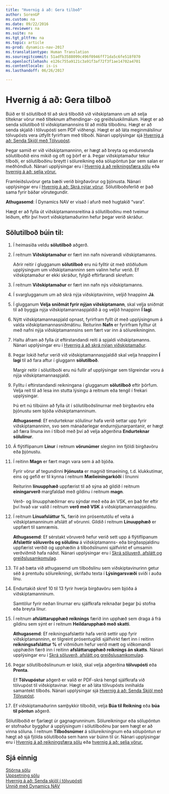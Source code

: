 ```yaml
---
title: "Hvernig á að: Gera tilboð"
author: SorenGP
ms.custom: na
ms.date: 09/22/2016
ms.reviewer: na
ms.suite: na
ms.tgt_pltfrm: na
ms.topic: article
ms-prod: dynamics-nav-2017
ms.translationtype: Human Translation
ms.sourcegitcommit: 51adfb3588099c496f0946ff71da5c6fe518f070
ms.openlocfilehash: e126c755a9121c3a91f3af72f3f1ae14702a4701
ms.contentlocale: is-is
ms.lasthandoff: 06/26/2017

---
```


# <a name="how-to-make-offers"></a>Hvernig á að: Gera tilboð
Búið er til sölutilboð til að skrá tilboðið við viðskiptamann um að selja tilteknar vörur með tilteknum afhendingar- og greiðsluskilmálum. Hægt er að senda sölutilboð til viðskiptamannsins til að miðla tilboðinu. Hægt er að senda skjalið í tölvupósti sem PDF viðhengi. Hægt er að láta meginmálslínur tölvupósts vera útfyllt fyrirfram með tilboði. Nánari upplýsingar sjá [Hvernig á að: Senda Skjöl með Tölvupóst](ui-how-send-documents-email.md).

Þegar samið er við viðskiptamanninn, er hægt að breyta og endursenda sölutilboðið eins mikið og oft og þörf er á. Þegar viðskiptamaður tekur tilboði, er sölutilboðinu breytt í sölureikning eða sölupöntun þar sem salan er meðhöndluð. Nánari upplýsingar eru í [Hvernig á að reikningsfæra sölu](sales-how-invoice-sales.md) eða [hvernig á að: selja vörur.](sales-how-sell-products.md)

Framleiðsluvörur geta bæði verið birgðavörur og þjónusta. Nánari upplýsingar eru í [Hvernig á að: Skrá nýjar vörur](inventory-how-register-new-products.md). Sölutilboðsferlið er það sama fyrir báðar vörutegundir.

**Athugasemd**: Í Dynamics NAV er vísað í afurð með hugtakið “vara”.

Hægt er að fylla út viðskiptamannsreitina á sölutilboðinu með tveimur leiðum, eftir því hvort viðskiptamaðurinn hefur þegar verið skráður.

## <a name="to-create-a-sales-quote"></a>Sölutilboð búin til:
1. Í heimasíða veldu **sölutilboð** aðgerð.  
2. Í reitnum **Viðskiptamaður** er fært inn nafn núverandi viðskiptamanns.

    Aðrir reitir í glugganum **sölutilboð** eru nú fylltir út með stöðluðum upplýsingum um viðskiptamanninn sem valinn hefur verið. Ef viðskiptamaður er ekki skráður, fylgið eftirfarandi skrefum:

3. Í reitnum **Viðskiptamaður** er fært inn nafn nýs viðskiptamanns.
4. Í svarglugganum um að skrá nýja viðskiptavininn, veljið hnappinn **Já**.
5. Í glugganum **Velja sniðmát fyrir nýjan viðskiptamann**, skal velja sniðmát til að byggja nýja viðskiptamannaspjaldið á og veljið hnappinn **Í lagi**.
6. Nýtt viðskiptamannaspjald opnast, fyrirfram fyllt út með upplýsingnum á valda viðskiptamannasniðmátinu. Reiturinn **Nafn** er fyrirfram fylltur út með nafni nýja viðskiptamannsins sem fært var inn á sölureikninginn.
7. Haltu áfram að fylla út eftirstandandi reiti á spjaldi viðskiptamanns. Nánari upplýsingar eru í [Hvernig á að skrá nýjan viðskiptamaður](sales-how-register-new-customers.md).  
8. Þegar lokið hefur verið við viðskiptamannaspjaldið skal velja hnappinn **Í lagi** til að fara aftur í gluggann **sölutilboð**.

    Margir reitir í sölutilboði eru nú fullir af upplýsingar sem tilgreindar voru á nýja viðskiptamannaspjaldi.
9. Fylltu í eftirstandandi reikningana í glugganum **sölutilboð** eftir þörfum. Velja reit til að lesa inn stutta lýsingu á reitnum eða tengil í frekari upplýsingar.

    Þú ert nú tilbúinn að fylla út í sölutilboðslínurnar með birgðavöru eða þjónustu sem bjóða viðskiptamanninum.

    **Athugasemd**: Ef endurteknar sölulínur hafa verið settar upp fyrir viðskiptamanninn, svo sem mánaðarlegar endurnýjunarpantanir, er hægt að færa línuna inn í tilboð með því að velja aðgerðina **Endurteknar sölulínur**.
10. Á flýtiflipanum **Línur** í reitnum **vörunúmer** sleginn inn fjöldi birgðavöru eða þjónustu.
11. Í reitinn **Magn** er fært magn vara sem á að bjóða.

    Fyrir vörur af tegundinni **Þjónusta** er magnið tímaeining, t.d. klukkutímar, eins og gefið er til kynna í reitnum **Mælieiningarkóði** í línunni

    Reiturinn **línuupphæð** uppfærist til að sýna að gildið í reitnum **einingarverð** margfaldað með gildinu í reitnum **magn**.

    Verð- og línuupphæðirnar eru sýndar með eða án VSK, en það fer eftir því hvað var valið í reitnum **verð með VSK** á viðskiptamannaspjaldinu.
12. Í reitnum **Línuafsláttur %**, færið inn prósentutölu ef veita á viðskiptamanninum afslátt af vörunni. Gildið í reitnum **Línuupphæð** er uppfært til samræmis.

    **Athugasemd**: Ef sérstakt vöruverð hefur verið sett upp á flýtiflipanum **Afslættir söluverðs og sölulínu** á viðskiptamanns- eða birgðaspjaldinu uppfærist verðið og upphæðin á tilboðslínunni sjálfvirkt ef umsamin verðviðmið hafa náðst. Nánari upplýsingar eru í [Skrá söluverð, afslátt og greiðslusamkomulag](sales-how-record-sales-price-discount-payment-agreements.md).
13. Til að bæta við athugasemd um tilboðslínu sem viðskiptavinurinn getur séð á prentuðu sölureikningi, skrifaðu texta í **Lýsingarsvæði** sviði í auða línu.  
14. Endurtakið skref 10 til 13 fyrir hverja birgðavöru sem bjóða á viðskiptamanninum.

    Samtölur fyrir neðan línurnar eru sjálfkrafa reiknaðar þegar þú stofna eða breyta línur.
15. Í reitnum **afsláttarupphæð reiknings** færið inn upphæð sem draga á frá gildinu sem sýnt er í reitnum **Heildarupphæð með skatti**.

    **Athugasemd**: Ef reikningsafslættir hafa verið settir upp fyrir viðskiptamanninn, er tilgreint prósentugildi sjálfvirkt fært inn í reitinn **reikningsafsláttur %** ef viðmiðum hefur verið mætt og viðkomandi upphæðin færð inn í reitinn **afsláttarupphæð reiknings án skatts**. Nánari upplýsingar eru í [Skrá söluverð, afslátt og greiðslusamkomulag](sales-how-record-sales-price-discount-payment-agreements.md).
16. Þegar sölutilboðslínunum er lokið, skal velja aðgerðina **tölvupósti** eða **Prenta**.

    Ef **Tölvupóstur** aðgerð er valið er PDF-skrá hengd sjálfkrafa við tölvupóst til viðskiptavinar. Hægt er að láta tölvupósts innihalda samantekt tilboðs. Nánari upplýsingar sjá [Hvernig á að: Senda Skjöl með Tölvupóst](ui-how-send-documents-email.md).
17. Ef viðskiptamaðurinn samþykkir tilboðið, velja **Búa til Reikning** eða **búa til pöntun** aðgerð.

Sölutilboðið er fjarlægt úr gagnagrunninum. Sölureikningur eða sölupöntun er stofnaður byggður á upplýsingum í sölutilboðinu þar sem hægt er að vinna söluna. Í reitnum **Tilboðsnúmer** á sölureikningnum eða sölupöntun er hægt að sjá fjölda sölutilboða sem hann var búinn til úr. Nánari upplýsingar eru í [Hvernig á að reikningsfæra sölu](sales-how-invoice-sales.md) eða [hvernig á að: selja vörur.](sales-how-sell-products.md)

## <a name="see-also"></a>Sjá einnig  
[Stjórna sölu](sales-manage-sales.md)  
[Uppsetning sölu](sales-setup-sales.md)  
[Hvernig á að: Senda skjöl í tölvupósti](ui-how-send-documents-email.md)  
[Unnið með Dynamics NAV](ui-work-product.md)

